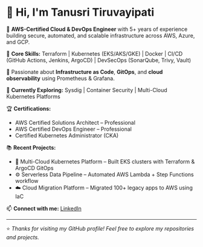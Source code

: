 # 👋 Hi, I'm Tanusri Tiruvayipati

💼 **AWS-Certified Cloud & DevOps Engineer** with 5+ years of experience building secure, automated, and scalable infrastructure across AWS, Azure, and GCP.

🔧 **Core Skills:** Terraform | Kubernetes (EKS/AKS/GKE) | Docker | CI/CD (GitHub Actions, Jenkins, ArgoCD) | DevSecOps (SonarQube, Trivy, Vault)

🚀 Passionate about **Infrastructure as Code**, **GitOps**, and **cloud observability** using Prometheus & Grafana.

🧠 **Currently Exploring:** Sysdig | Container Security | Multi-Cloud Kubernetes Platforms

🏆 **Certifications:**
- AWS Certified Solutions Architect – Professional  
- AWS Certified DevOps Engineer – Professional  
- Certified Kubernetes Administrator (CKA)

📚 **Recent Projects:**
- 🧩 Multi-Cloud Kubernetes Platform – Built EKS clusters with Terraform & ArgoCD GitOps  
- ⚙️ Serverless Data Pipeline – Automated AWS Lambda + Step Functions workflow  
- ☁️ Cloud Migration Platform – Migrated 100+ legacy apps to AWS using IaC  

📫 **Connect with me:** [LinkedIn](https://www.linkedin.com/in/tanusrit-)

---
⭐️ *Thanks for visiting my GitHub profile! Feel free to explore my repositories and projects.*

